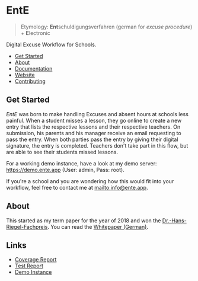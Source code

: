 # EntE

> Etymology: **Ent**schuldigungsverfahren (german for _excuse procedure_) + **E**lectronic

Digital Excuse Workflow for Schools.

- [Get Started](#Get-Started)
- [About](#About)
- [Documentation](https://docs.ente.app)
- [Website](https://ente.app/)
- [Contributing](https://docs.ente.app/contributing)

## Get Started

_EntE_ was born to make handling Excuses and absent hours at schools less painful.
When a student misses a lesson, they go online to create a new entry that lists the respective lessons and their respective teachers.
On submission, his parents and his manager receive an email requesting to pass the entry.
When both parties pass the entry by giving their digital signature, the entry is completed.
Teachers don't take part in this flow, but are able to see their students missed lessons.

For a working demo instance, have a look at my demo server: <https://demo.ente.app> (User: admin, Pass: root).

If you're a school and you are wondering how this would fit into your workflow, feel free to contact me at <mailto:info@ente.app>.

## About

This started as my term paper for the year of 2018 and won the [Dr.-Hans-Riegel-Fachpreis](https://www.hans-riegel-fachpreise.com/).
You can read the [Whitepaper (German)](assets/paper/src/Paper.md).

## Links

- [Coverage Report](https://coverage-report.ente.app)
- [Test Report](https://test-report.ente.app)
- [Demo Instance](https://bull.ente.app)
